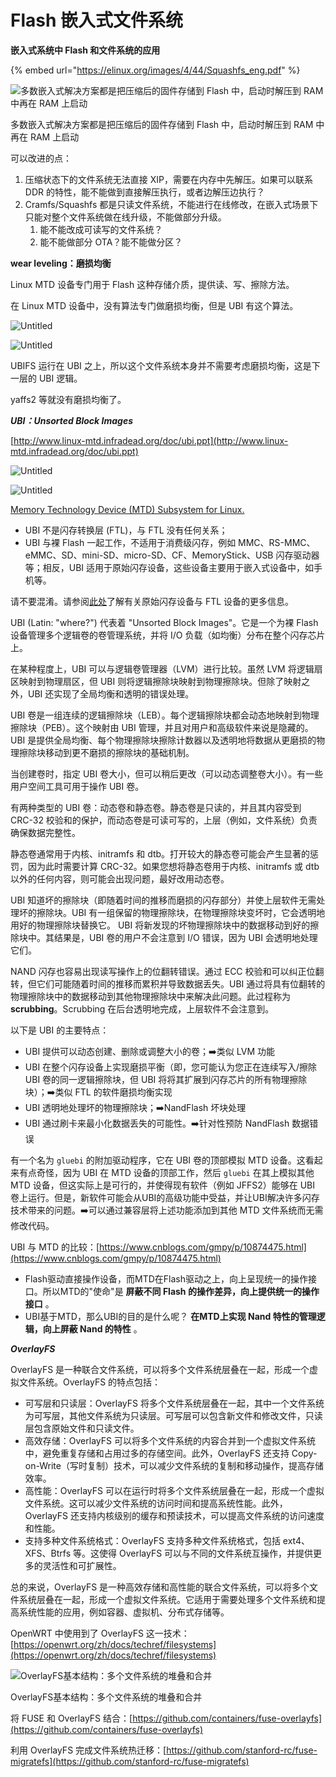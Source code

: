 # Flash 嵌入式文件系统

**嵌入式系统中 Flash 和文件系统的应用**

{% embed url="https://elinux.org/images/4/44/Squashfs_eng.pdf" %}

![多数嵌入式解决方案都是把压缩后的固件存储到 Flash 中，启动时解压到 RAM 中再在 RAM 上启动](https://s3-us-west-2.amazonaws.com/secure.notion-static.com/99c6063a-ccbe-4ced-954a-080246f6cd52/Untitled.png)

多数嵌入式解决方案都是把压缩后的固件存储到 Flash 中，启动时解压到 RAM 中再在 RAM 上启动

可以改进的点：

1. 压缩状态下的文件系统无法直接 XIP，需要在内存中先解压。如果可以联系 DDR 的特性，能不能做到直接解压执行，或者边解压边执行？
2. Cramfs/Squashfs 都是只读文件系统，不能进行在线修改，在嵌入式场景下只能对整个文件系统做在线升级，不能做部分升级。
   1. 能不能改成可读写的文件系统？
   2. 能不能做部分 OTA？能不能做分区？

**wear leveling：磨损均衡**

Linux MTD 设备专门用于 Flash 这种存储介质，提供读、写、擦除方法。

在 Linux MTD 设备中，没有算法专门做磨损均衡，但是 UBI 有这个算法。

![Untitled](https://s3-us-west-2.amazonaws.com/secure.notion-static.com/7ae8d81f-e554-4a0c-8b0e-50641da7c221/Untitled.png)

![Untitled](https://s3-us-west-2.amazonaws.com/secure.notion-static.com/02bd0881-6320-4523-a507-1ef371ee361c/Untitled.png)

UBIFS 运行在 UBI 之上，所以这个文件系统本身并不需要考虑磨损均衡，这是下一层的 UBI 逻辑。

yaffs2 等就没有磨损均衡了。

_**UBI：Unsorted Block Images**_

[http://www.linux-mtd.infradead.org/doc/ubi.ppt](http://www.linux-mtd.infradead.org/doc/ubi.ppt)

![Untitled](https://s3-us-west-2.amazonaws.com/secure.notion-static.com/6359f9f0-ff2f-4a47-971c-24b0226c71f3/Untitled.png)

![Untitled](https://s3-us-west-2.amazonaws.com/secure.notion-static.com/dbb2c1f3-5797-4cb4-bbbb-dee9c7d2f1a4/Untitled.png)

[Memory Technology Device (MTD) Subsystem for Linux.](http://www.linux-mtd.infradead.org/doc/ubi.html)

* UBI 不是闪存转换层 (FTL)，与 FTL 没有任何关系；
* UBI 与裸 Flash 一起工作，不适用于消费级闪存，例如 MMC、RS-MMC、eMMC、SD、mini-SD、micro-SD、CF、MemoryStick、USB 闪存驱动器等；相反，UBI 适用于原始闪存设备，这些设备主要用于嵌入式设备中，如手机等。

请不要混淆。请参阅[此处](http://www.linux-mtd.infradead.org/doc/ubifs.html#L\_raw\_vs\_ftl)了解有关原始闪存设备与 FTL 设备的更多信息。

UBI (Latin: "where?") 代表着 "Unsorted Block Images"。它是一个为裸 Flash 设备管理多个逻辑卷的卷管理系统，并将 I/O 负载（如均衡）分布在整个闪存芯片上。

在某种程度上，UBI 可以与逻辑卷管理器（LVM）进行比较。虽然 LVM 将逻辑扇区映射到物理扇区，但 UBI 则将逻辑擦除块映射到物理擦除块。但除了映射之外，UBI 还实现了全局均衡和透明的错误处理。

UBI 卷是一组连续的逻辑擦除块（LEB）。每个逻辑擦除块都会动态地映射到物理擦除块（PEB）。这个映射由 UBI 管理，并且对用户和高级软件来说是隐藏的。UBI 是提供全局均衡、每个物理擦除块擦除计数器以及透明地将数据从更磨损的物理擦除块移动到更不磨损的擦除块的基础机制。

当创建卷时，指定 UBI 卷大小，但可以稍后更改（可以动态调整卷大小）。有一些用户空间工具可用于操作 UBI 卷。

有两种类型的 UBI 卷：动态卷和静态卷。静态卷是只读的，并且其内容受到 CRC-32 校验和的保护，而动态卷是可读可写的，上层（例如，文件系统）负责确保数据完整性。

静态卷通常用于内核、initramfs 和 dtb。打开较大的静态卷可能会产生显著的惩罚，因为此时需要计算 CRC-32。如果您想将静态卷用于内核、initramfs 或 dtb 以外的任何内容，则可能会出现问题，最好改用动态卷。

UBI 知道坏的擦除块（即随着时间的推移而磨损的闪存部分）并使上层软件无需处理坏的擦除块。UBI 有一组保留的物理擦除块，在物理擦除块变坏时，它会透明地用好的物理擦除块替换它。 UBI 将新发现的坏物理擦除块中的数据移动到好的擦除块中。其结果是，UBI 卷的用户不会注意到 I/O 错误，因为 UBI 会透明地处理它们。

NAND 闪存也容易出现读写操作上的位翻转错误。通过 ECC 校验和可以纠正位翻转，但它们可能随着时间的推移而累积并导致数据丢失。UBI 通过将具有位翻转的物理擦除块中的数据移动到其他物理擦除块中来解决此问题。此过程称为**scrubbing**。Scrubbing 在后台透明地完成，上层软件不会注意到。

以下是 UBI 的主要特点：

* UBI 提供可以动态创建、删除或调整大小的卷；➡️类似 LVM 功能
* UBI 在整个闪存设备上实现磨损平衡（即，您可能认为您正在连续写入/擦除 UBI 卷的同一逻辑擦除块，但 UBI 将将其扩展到闪存芯片的所有物理擦除块）；➡️类似 FTL 的软件磨损均衡实现
* UBI 透明地处理坏的物理擦除块；➡️NandFlash 坏块处理
* UBI 通过刷卡来最小化数据丢失的可能性。➡️针对性预防 NandFlash 数据错误

有一个名为 `gluebi` 的附加驱动程序，它在 UBI 卷的顶部模拟 MTD 设备。这看起来有点奇怪，因为 UBI 在 MTD 设备的顶部工作，然后 `gluebi` 在其上模拟其他 MTD 设备，但这实际上是可行的，并使得现有软件（例如 JFFS2）能够在 UBI 卷上运行。但是，新软件可能会从UBI的高级功能中受益，并让UBI解决许多闪存技术带来的问题。➡️可以通过兼容层将上述功能添加到其他 MTD 文件系统而无需修改代码。

UBI 与 MTD 的比较：[https://www.cnblogs.com/gmpy/p/10874475.html](https://www.cnblogs.com/gmpy/p/10874475.html)

* Flash驱动直接操作设备，而MTD在Flash驱动之上，向上呈现统一的操作接口。所以MTD的"使命"是 **屏蔽不同 Flash 的操作差异，向上提供统一的操作接口** 。
* UBI基于MTD，那么UBI的目的是什么呢？ **在MTD上实现 Nand 特性的管理逻辑，向上屏蔽 Nand 的特性** 。

_**OverlayFS**_

OverlayFS 是一种联合文件系统，可以将多个文件系统层叠在一起，形成一个虚拟文件系统。OverlayFS 的特点包括：

* 可写层和只读层：OverlayFS 将多个文件系统层叠在一起，其中一个文件系统为可写层，其他文件系统为只读层。可写层可以包含新文件和修改文件，只读层包含原始文件和只读文件。
* 高效存储：OverlayFS 可以将多个文件系统的内容合并到一个虚拟文件系统中，避免重复存储和占用过多的存储空间。此外，OverlayFS 还支持 Copy-on-Write（写时复制）技术，可以减少文件系统的复制和移动操作，提高存储效率。
* 高性能：OverlayFS 可以在运行时将多个文件系统层叠在一起，形成一个虚拟文件系统。这可以减少文件系统的访问时间和提高系统性能。此外，OverlayFS 还支持内核级别的缓存和预读技术，可以提高文件系统的访问速度和性能。
* 支持多种文件系统格式：OverlayFS 支持多种文件系统格式，包括 ext4、XFS、Btrfs 等。这使得 OverlayFS 可以与不同的文件系统互操作，并提供更多的灵活性和可扩展性。

总的来说，OverlayFS 是一种高效存储和高性能的联合文件系统，可以将多个文件系统层叠在一起，形成一个虚拟文件系统。它适用于需要处理多个文件系统和提高系统性能的应用，例如容器、虚拟机、分布式存储等。

OpenWRT 中使用到了 OverlayFS 这一技术：[https://openwrt.org/zh/docs/techref/filesystems](https://openwrt.org/zh/docs/techref/filesystems)

![OverlayFS基本结构：多个文件系统的堆叠和合并](https://s3-us-west-2.amazonaws.com/secure.notion-static.com/a6ba1aab-03e8-4ef6-a2f5-7817ce15d236/Untitled.png)

OverlayFS基本结构：多个文件系统的堆叠和合并

将 FUSE 和 OverlayFS 结合：[https://github.com/containers/fuse-overlayfs](https://github.com/containers/fuse-overlayfs)

利用 OverlayFS 完成文件系统热迁移：[https://github.com/stanford-rc/fuse-migratefs](https://github.com/stanford-rc/fuse-migratefs)
